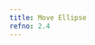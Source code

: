 ```yaml
---
title: Move Ellipse
refno: 2.4
---
```


<script>
function setup() {
  canvas = createCanvas(500, 200);
  dx = 1;
  xpos = 0;
  ypos = height/2;
}

function draw() {
  background(200);
  ellipse(xpos,ypos,50,50);
  xpos = xpos + dx;
  if (xpos > width)
  {
    xpos = 0;
  }
}
</script>
